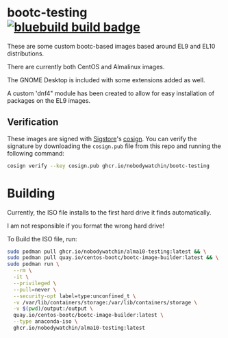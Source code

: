 # bootc-testing &nbsp; [![bluebuild build badge](https://github.com/nobodywatchin/bootc-testing/actions/workflows/build.yml/badge.svg)](https://github.com/nobodywatchin/bootc-testing/actions/workflows/build.yml)

These are some custom bootc-based images based around EL9 and EL10 distributions.

There are currently both CentOS and Almalinux images.

The GNOME Desktop is included with some extensions added as well.

A custom 'dnf4" module has been created to allow for easy installation of packages on the EL9 images.

## Verification

These images are signed with [Sigstore](https://www.sigstore.dev/)'s [cosign](https://github.com/sigstore/cosign). You can verify the signature by downloading the `cosign.pub` file from this repo and running the following command:

```bash
cosign verify --key cosign.pub ghcr.io/nobodywatchin/bootc-testing
```

# Building

Currently, the ISO file installs to the first hard drive it finds automatically.

I am not responsible if you format the wrong hard drive!

To Build the ISO file, run:

```bash
sudo podman pull ghcr.io/nobodywatchin/alma10-testing:latest && \
sudo podman pull quay.io/centos-bootc/bootc-image-builder:latest && \
sudo podman run \
  --rm \
  -it \
  --privileged \
  --pull=never \
  --security-opt label=type:unconfined_t \
  -v /var/lib/containers/storage:/var/lib/containers/storage \
  -v $(pwd)/output:/output \
  quay.io/centos-bootc/bootc-image-builder:latest \
  --type anaconda-iso \
  ghcr.io/nobodywatchin/alma10-testing:latest
```